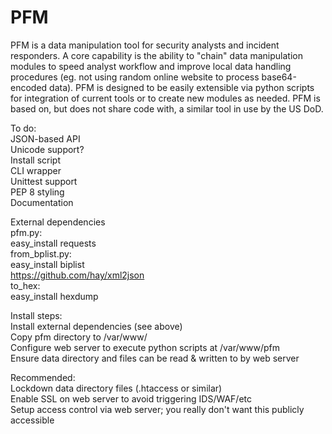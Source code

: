 # PFM

PFM is a data manipulation tool for security analysts and incident responders. A core capability is the ability to "chain" data manipulation modules to speed analyst workflow and improve local data handling procedures (eg. not using
random online website to process base64-encoded data). PFM is designed to be easily extensible via python scripts for integration of current tools or to create new modules as needed. PFM is based on, but does not share code with, a similar tool in use by the US DoD.

To do:
<br>	JSON-based API
<br>	Unicode support?
<br>	Install script
<br>	CLI wrapper
<br>	Unittest support
<br>	PEP 8 styling
<br>	Documentation

External dependencies
<br>	pfm.py:
	<br>	easy_install requests
	<br>from_bplist.py:
	<br>	easy_install biplist
	<br>	https://github.com/hay/xml2json
        <br>to_hex:
        <br>	easy_install hexdump

Install steps:
<br>	Install external dependencies (see above)
<br>	Copy pfm directory to /var/www/ 
<br>	Configure web server to execute python scripts at /var/www/pfm
<br>	Ensure data directory and files can be read & written to by web server

Recommended:
<br>	Lockdown data directory files (.htaccess or similar) 
<br>	Enable SSL on web server to avoid triggering IDS/WAF/etc
<br>	Setup access control via web server; you really don't want this publicly accessible
